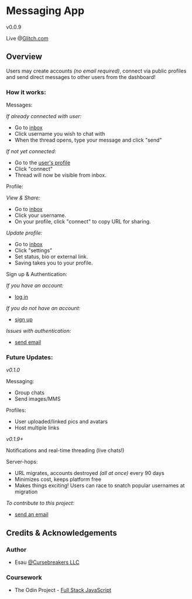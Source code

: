 # Messaging App

v0.0.9

Live @[Glitch.com]()

## Overview

Users may create accounts *(no email required)*, connect via public profiles and send direct messages to other users from the dashboard!

### How it works:

Messages:

*If already connected with user:*
- Go to [inbox](/)
- Click username you wish to chat with
- When the thread opens, type your message and click "send"

*If not yet connected:*
- Go to the [user's profile](/cursebreakers)
- Click "connect"
- Thread will now be visible from inbox.

Profile:

*View & Share:*
- Go to [inbox](/)
- Click your username.
- On your profile, click "connect" to copy URL for sharing.

*Update profile:*
- Go to [inbox](/)
- Click "settings"
- Set status, bio or external link.
- Saving takes you to your profile.

Sign up & Authentication:

*If you have an account:* 
- [log in](/auth)

*If you do not have an account:*
- [sign up](/auth/new)

*Issues with authentication:*
- [send email](mailto:hello@cursebreakers.net)

### Future Updates:

*v0.1.0*

Messaging:
- Group chats
- Send images/MMS

Profiles:
- User uploaded/linked pics and avatars
- Host multiple links

*v0.1.9+*

Notifications and real-time threading (live chats!)

Server-hops:
- URL migrates, accounts destroyed *(all at once)* every 90 days
- Minimizes cost, keeps platform free
- Makes things exciting! Users can race to snatch popular usernames at migration

*To contribute to this project:*
- [send an email](mailto:hello@cursebreakers.net)

## Credits & Acknowledgements

### Author

- Esau [@Cursebreakers LLC](https://cursebreakers.net/)

### Coursework

- The Odin Project - [Full Stack JavaScript](https://www.theodinproject.com/lessons/nodejs-messaging-app)